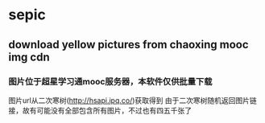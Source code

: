 # sepic
## download yellow pictures from chaoxing mooc img cdn
### 图片位于超星学习通mooc服务器，本软件仅供批量下载
图片url从二次寒树(http://hsapi.ipq.co/)获取得到
由于二次寒树随机返回图片链接，故有可能没有全部包含所有图片，不过也有四五千张了
